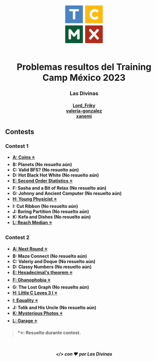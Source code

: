 <div align="center" id="top"><br>
<img src="TCMX_logo.png" width="120"><br><br>
<h1>Problemas resultos del Training Camp México 2023</h1>
<h3><b>Las Divinas<b><br></h3>
<h4>
<a href="https://codeforces.com/profile/Lord_Friky">Lord_Friky</a><br>
<a href="https://codeforces.com/profile/valeria-gonzalez">valeria-gonzalez</a><br>
<a href="https://codeforces.com/profile/xanemi">xanemi</a><br>
</h4>
</div>

## Contests

### Contest 1
- [**A**: Coins ⭐](https://github.com/Las-Divinas-ICPC/TCMX23/blob/main/contest01/A.cpp)
- **B**: Planets (**No resuelto aún**)
- **C**: Valid BFS? (**No resuelto aún**)
- **D**: Hot Black Hot White (**No resuelto aún**)
- [**E**: Second Order Statistics ⭐](https://github.com/Las-Divinas-ICPC/TCMX23/blob/main/contest01/E.cpp)
- **F**: Sasha and a Bit of Relax (**No resuelto aún**)
- **G**: Johnny and Ancient Computer (**No resuelto aún**)
- [**H**: Young Physicist ⭐](https://github.com/Las-Divinas-ICPC/TCMX23/blob/main/contest01/H.cpp)
- **I**: Cut Ribbon (**No resuelto aún**)
- **J**: Boring Partition (**No resuelto aún**)
- **K**: Kefa and Dishes (**No resuelto aún**)
- [**L**: Reach Median ⭐](https://github.com/Las-Divinas-ICPC/TCMX23/blob/main/contest01/L.cpp)

### Contest 2
- [**A**: Next Round ⭐](https://github.com/Las-Divinas-ICPC/TCMX23/blob/main/contest02/A.cpp)
- **B**: Maze Connect (**No resuelto aún**)
- **C**: Valeriy and Deque (**No resuelto aún**)
- **D**: Classy Numbers (**No resuelto aún**)
- [**E**: Hexadecimal's theorem ⭐](https://github.com/Las-Divinas-ICPC/TCMX23/blob/main/contest02/E.cpp)
- [**F**: Ghanophobia ⭐](https://github.com/Las-Divinas-ICPC/TCMX23/blob/main/contest02/F.cpp)
- **G**: The Lost Graph (**No resuelto aún**)
- [**H**: Little C Loves 3 I ⭐](https://github.com/Las-Divinas-ICPC/TCMX23/blob/main/contest02/H.cpp)
- [**I**: Equality ⭐](https://github.com/Las-Divinas-ICPC/TCMX23/blob/main/contest02/I.cpp)
- **J**: Tolik and His Uncle (**No resuelto aún**)
- [**K**: Mysterious Photos ⭐](https://github.com/Las-Divinas-ICPC/TCMX23/blob/main/contest02/K.cpp)
- [**L**: Garage ⭐](https://github.com/Las-Divinas-ICPC/TCMX23/blob/main/contest02/L.cpp)

> *⭐: Resuelto durante contest.

<br><p align="center" id="footer"><i>&lt;/&gt; con ❤️ por Las Divinas</i></p>

